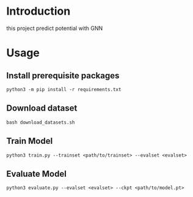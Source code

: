 # Introduction

this project predict potential with GNN

# Usage

## Install prerequisite packages

```shell
python3 -m pip install -r requirements.txt
```

## Download dataset

```shell
bash download_datasets.sh
```

## Train Model

```shell
python3 train.py --trainset <path/to/trainset> --evalset <evalset>
```

## Evaluate Model

```shell
python3 evaluate.py --evalset <evalset> --ckpt <path/to/model.pt>
```
